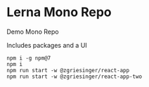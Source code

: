# Lerna Mono Repo

Demo Mono Repo

Includes packages and a UI

```
npm i -g npm@7
npm i
npm run start -w @zgriesinger/react-app
npm run start -w @zgriesinger/react-app-two
```

